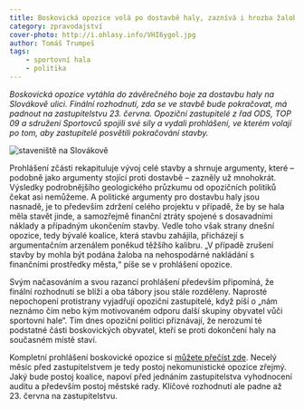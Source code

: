 ```yaml
---
title: Boskovická opozice volá po dostavbě haly, zaznívá i hrozba žalobou
category: zpravodajství
cover-photo: http://i.ohlasy.info/VHI6ygol.jpg
author: Tomáš Trumpeš
tags:
    - sportovní hala
    - politika
---
```


*Boskovická opozice vytáhla do závěrečného boje za dostavbu haly na Slovákově ulici. Finální rozhodnutí, zda se ve stavbě bude pokračovat, má padnout na zastupitelstvu 23. června. Opoziční zastupitelé z řad ODS, TOP 09 a sdružení Sportovců spojili své síly a vydali prohlášení, ve kterém volají po tom, aby zastupitelé posvětili pokračování stavby.*

<img src="http://i.ohlasy.info/VHI6ygo.jpg" alt="staveniště na Slovákově" class="img-responsive">

Prohlášení zčásti rekapituluje vývoj celé stavby a shrnuje argumenty, které – podobně jako argumenty stojící proti dostavbě – zazněly už mnohokrát. Výsledky podrobnějšího geologického průzkumu od opozičních politiků čekat asi nemůžeme. A politické argumenty pro dostavbu haly jsou nasnadě, je to především zdržení celého projektu v případě, že by se hala měla stavět jinde, a samozřejmě finanční ztráty spojené s dosavadními náklady a případným ukončením stavby. Vedle toho však strany dnešní opozice, tedy bývalé koalice, která stavbu zahájila, přicházejí s argumentačním arzenálem poněkud těžšího kalibru. „V případě zrušení stavby by mohla být podána žaloba na nehospodárné nakládání s finančními prostředky města,“ píše se v prohlášení opozice.

Svým načasováním a svou razancí prohlášení především připomíná, že finální rozhodnutí se blíží a oba tábory jsou stále rozděleny. Naprosté nepochopení protistrany vyjadřují opoziční zastupitelé, když píší o „nám neznámo čím nebo kým motivovaném odporu další skupiny obyvatel vůči sportovní hale“. Tím dnes opoziční politici přiznávají, že nerozumí té podstatné části boskovických obyvatel, kteří se proti dokončení haly na současném místě staví. 

Kompletní prohlášení boskovické opozice si [můžete přečíst zde](http://data.ohlasy.info/prohlaseni+opozice+k+hale.pdf). Necelý měsíc před zastupitelstvem je tedy postoj nekomunistické opozice zřejmý. Jaký bude postoj koalice, napoví před jednáním zastupitelstva vyhodnocení auditu a především postoj městské rady. Klíčové rozhodnutí ale padne až 23. června na zastupitelstvu.